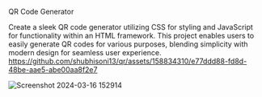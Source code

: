QR Code Generator


Create a sleek QR code generator utilizing CSS for styling and JavaScript for functionality within an HTML framework. This project enables users to easily generate QR codes for various purposes, blending simplicity with modern design for seamless user experience.
https://github.com/shubhisoni13/qr/assets/158834310/e77ddd88-fd8d-48be-aae5-abe00aa8f2e7

 ![Screenshot 2024-03-16 152914](https://github.com/shubhisoni13/qr/assets/158834310/1f155b5e-457e-46d3-83fc-f07a3930352d)
